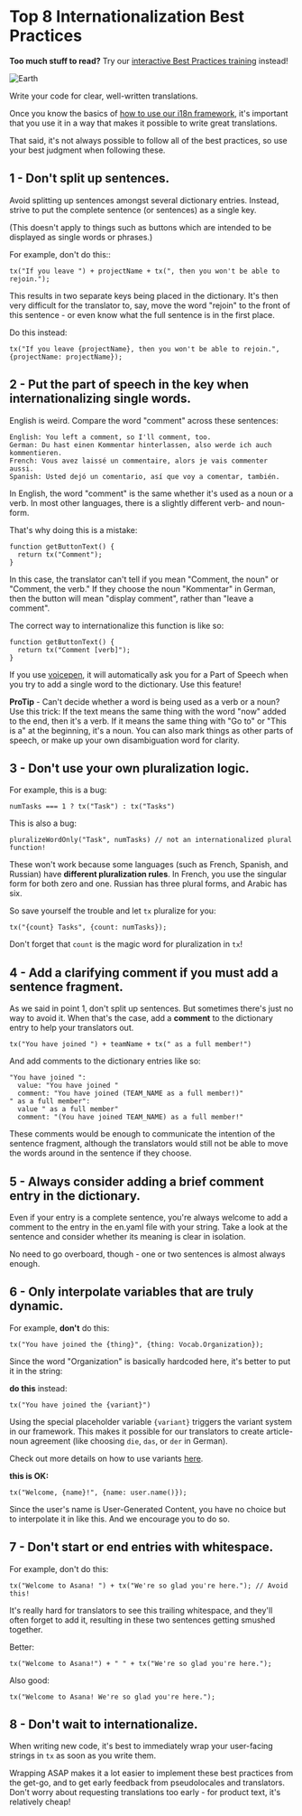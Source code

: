 # Top 8 Internationalization Best Practices

**Too much stuff to read?** Try our [interactive Best Practices training](https://goo.gl/forms/p9E64GtpQgpv5uiS2) instead!

![Earth](https://media.giphy.com/media/l3V0megwbBeETMgZa/giphy.gif)

Write your code for clear, well-written translations.

Once you know the basics of [how to use our i18n framework](internationalization.md),
it's important that you use it in a way that makes it possible to write great
translations.

That said, it's not always possible to follow all of the best practices, so
use your best judgment when following these.

## 1 - Don't split up sentences.

Avoid splitting up sentences amongst several dictionary entries.
Instead, strive to put the complete sentence (or sentences) as
a single key.

(This doesn't apply to things such as buttons which are intended
to be displayed as single words or phrases.)

For example, don't do this::
```
tx("If you leave ") + projectName + tx(", then you won't be able to rejoin.");
```

This results in two separate keys being placed in the dictionary. It's then very
difficult for the translator to, say, move the word "rejoin" to the front of this
sentence - or even know what the full sentence is in the first place.

Do this instead:

```
tx("If you leave {projectName}, then you won't be able to rejoin.", {projectName: projectName});
```

## 2 - Put the part of speech in the key when internationalizing single words.

English is weird. Compare the word "comment" across these sentences:

```
English: You left a comment, so I'll comment, too.
German: Du hast einen Kommentar hinterlassen, also werde ich auch kommentieren.
French: Vous avez laissé un commentaire, alors je vais commenter aussi.
Spanish: Usted dejó un comentario, así que voy a comentar, también.
```

In English, the word "comment" is the same whether it's used as a noun or a verb.
In most other languages, there is a slightly different verb- and noun- form.

That's why doing this is a mistake:

```
function getButtonText() {
  return tx("Comment");
}
```
In this case, the translator can't tell if you mean "Comment, the noun" or "Comment, the verb."
If they choose the noun "Kommentar" in German, then the button will mean
"display comment", rather than "leave a comment".

The correct way to internationalize this function is like so:

```
function getButtonText() {
  return tx("Comment [verb]");
}
```

If you use [voicepen](voicepen_internationalization.md), it will automatically ask you
for a Part of Speech when you try to add a single word to the dictionary. Use this feature!

**ProTip** - Can't decide whether a word is being used as a verb or a noun? Use this trick:
If the text means the same thing with the word "now" added to the end, then it's a verb. If
it means the same thing with "Go to" or "This is a" at the beginning, it's a noun. You can
also mark things as other parts of speech, or make up your own disambiguation word for clarity.

## 3 - Don't use your own pluralization logic.

For example, this is a bug:
```
numTasks === 1 ? tx("Task") : tx("Tasks")
```

This is also a bug:
```
pluralizeWordOnly("Task", numTasks) // not an internationalized plural function!
```

These won't work because some languages (such as French, Spanish, and Russian)
have **different pluralization rules**. In French, you use the singular form for
both zero and one. Russian has three plural forms, and Arabic has six.

So save yourself the trouble and let `tx` pluralize for you:
```
tx("{count} Tasks", {count: numTasks});
```
Don't forget that `count` is the magic word for pluralization in `tx`!

## 4 - Add a clarifying comment if you must add a sentence fragment.

As we said in point 1, don't split up sentences. But sometimes there's just no way to avoid it.
When that's the case, add a **comment** to the dictionary entry to help your translators out.

```
tx("You have joined ") + teamName + tx(" as a full member!")
```
And add comments to the dictionary entries like so:
```
"You have joined ":
  value: "You have joined "
  comment: "You have joined (TEAM_NAME as a full member!)"
" as a full member":
  value " as a full member"
  comment: "(You have joined TEAM_NAME) as a full member!"
```
These comments would be enough to communicate the intention of the sentence fragment,
although the translators would still not be able to move the words around in the sentence
if they choose.

## 5 - Always consider adding a brief comment entry in the dictionary.

Even if your entry is a complete sentence, you're always welcome to add a 
comment to the entry in the en.yaml file with your string. Take a look
at the sentence and consider whether its meaning is clear in isolation.

No need to go overboard, though - one or two sentences is almost always enough.

## 6 - Only interpolate variables that are truly dynamic.

For example, **don't** do this:
```
tx("You have joined the {thing}", {thing: Vocab.Organization});
```

Since the word "Organization" is basically hardcoded here, it's
better to put it in the string:

**do this** instead:
```
tx("You have joined the {variant}")
```
Using the special placeholder variable `{variant}` triggers the variant
system in our framework. This makes it possible for our translators
to create article-noun agreement
(like choosing `die`, `das`, or `der` in German).

Check out more details on how to use variants [here](/asana2/docs/luna2/web_app/luna-ui/internationalization.md#use-variants-when-placeholders-are-translated-words).

**this is OK:**
```
tx("Welcome, {name}!", {name: user.name()});
```
Since the user's name is User-Generated Content, you have no choice
but to interpolate it in like this. And we encourage you to do so.

## 7 - Don't start or end entries with whitespace.

For example, don't do this:
```
tx("Welcome to Asana! ") + tx("We're so glad you're here."); // Avoid this!
```
It's really hard for translators to see this trailing whitespace, and
they'll often forget to add it, resulting in these two sentences getting
smushed together.

Better:
```
tx("Welcome to Asana!") + " " + tx("We're so glad you're here.");
```
Also good:
```
tx("Welcome to Asana! We're so glad you're here.");
```

## 8 - Don't wait to internationalize.

When writing new code, it's best to immediately wrap
your user-facing strings in `tx` as soon as you write them.

Wrapping ASAP makes it a lot easier to implement these best
practices from the get-go, and to get early feedback from
pseudolocales and translators. Don't worry about requesting
translations too early - for product text, it's relatively cheap!
